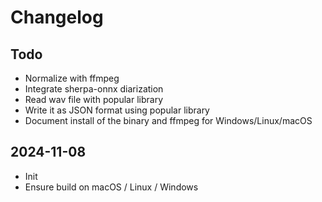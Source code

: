# Changelog

## Todo

- Normalize with ffmpeg
- Integrate sherpa-onnx diarization
- Read wav file with popular library
- Write it as JSON format using popular library
- Document install of the binary and ffmpeg for Windows/Linux/macOS

## 2024-11-08

- Init
- Ensure build on macOS / Linux / Windows

